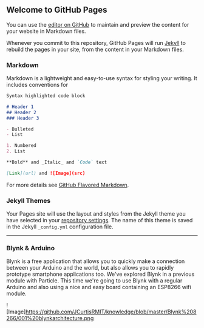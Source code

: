## Welcome to GitHub Pages

You can use the [editor on GitHub](https://github.com/JCurtisRMIT/knowledgeRepo/edit/master/index.md) to maintain and preview the content for your website in Markdown files.

Whenever you commit to this repository, GitHub Pages will run [Jekyll](https://jekyllrb.com/) to rebuild the pages in your site, from the content in your Markdown files.

### Markdown

Markdown is a lightweight and easy-to-use syntax for styling your writing. It includes conventions for

```markdown
Syntax highlighted code block

# Header 1
## Header 2
### Header 3

- Bulleted
- List

1. Numbered
2. List

**Bold** and _Italic_ and `Code` text

[Link](url) and ![Image](src)
```

For more details see [GitHub Flavored Markdown](https://guides.github.com/features/mastering-markdown/).

### Jekyll Themes

Your Pages site will use the layout and styles from the Jekyll theme you have selected in your [repository settings](https://github.com/JCurtisRMIT/knowledgeRepo/settings). The name of this theme is saved in the Jekyll `_config.yml` configuration file.

--------------------------


### Blynk & Arduino

Blynk is a free application that allows you to quickly make a connection between your Arduino and the world, but also allows you to rapidly prototype smartphone applications too. We've explored Blynk in a previous module with Particle. This time we're going to use Blynk with a regular Arduino and also using a nice and easy board containing an ESP8266 wifi module.

![Image]https://github.com/JCurtisRMIT/knowledge/blob/master/Blynk%208266/001%20blynkarchitecture.png
